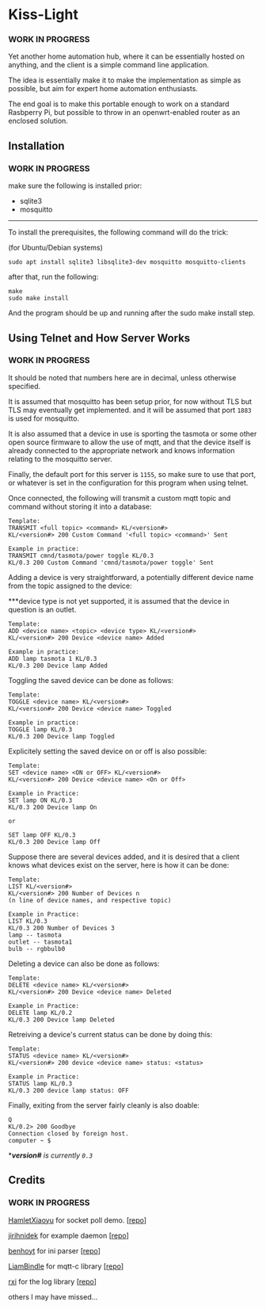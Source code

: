 # Kiss-Light

### WORK IN PROGRESS

Yet another home automation hub, where it can be essentially hosted on anything, and the client is a simple command line application.

The idea is essentially make it to make the implementation as simple as possible, but aim for expert home automation enthusiasts.

The end goal is to make this portable enough to work on a standard Rasbperry Pi, but possible to throw in an openwrt-enabled
router as an enclosed solution.

## Installation

### WORK IN PROGRESS

make sure the following is installed prior:

- sqlite3
- mosquitto

---

To install the prerequisites, the following command will do the trick:

(for Ubuntu/Debian systems)

```shell
sudo apt install sqlite3 libsqlite3-dev mosquitto mosquitto-clients
```

after that, run the following:

```shell
make
sudo make install
```

And the program should be up and running after the sudo make install step.

## Using Telnet and How Server Works

### WORK IN PROGRESS

It should be noted that numbers here are in decimal, unless otherwise specified.

It is assumed that mosquitto has been setup prior, for now without TLS but TLS may eventually get implemented. and it will be assumed that
port ```1883``` is used for mosquitto.

It is also assumed that a device in use is sporting the tasmota or some other open source firmware to allow the use of mqtt, and that the device
itself is already connected to the appropriate network and knows information relating to the mosquitto server.

Finally, the default port for this server is ```1155```, so make sure to use that port, or whatever is set in the configuration for this program when using telnet.

Once connected, the following will transmit a custom mqtt topic and command without storing it into a database:

```plaintext
Template:
TRANSMIT <full topic> <command> KL/<version#>
KL/<version#> 200 Custom Command '<full topic> <command>' Sent

Example in practice:
TRANSMIT cmnd/tasmota/power toggle KL/0.3
KL/0.3 200 Custom Command 'cmnd/tasmota/power toggle' Sent
```

Adding a device is very straightforward, a potentially different device name from the topic assigned to the device:

***device type is not yet supported, it is assumed that the device in question is an outlet.

```plaintext
Template:
ADD <device name> <topic> <device type> KL/<version#>
KL/<version#> 200 Device <device name> Added

Example in practice:
ADD lamp tasmota 1 KL/0.3
KL/0.3 200 Device lamp Added
```

Toggling the saved device can be done as follows:

```plaintext
Template:
TOGGLE <device name> KL/<version#>
KL/<version#> 200 Device <device name> Toggled

Example in practice:
TOGGLE lamp KL/0.3
KL/0.3 200 Device lamp Toggled
```

Explicitely setting the saved device on or off is also possible:

```plaintext
Template:
SET <device name> <ON or OFF> KL/<version#>
KL/<version#> 200 Device <device name> <On or Off>

Example in Practice:
SET lamp ON KL/0.3
KL/0.3 200 Device lamp On

or

SET lamp OFF KL/0.3
KL/0.3 200 Device lamp Off
```

Suppose there are several devices added, and it is desired
that a client knows what devices exist on the server, here
is how it can be done:

```plaintext
Template:
LIST KL/<version#>
KL/<version#> 200 Number of Devices n
(n line of device names, and respective topic)

Example in Practice:
LIST KL/0.3
KL/0.3 200 Number of Devices 3
lamp -- tasmota
outlet -- tasmota1
bulb -- rgbbulb0
```

Deleting a device can also be done as follows:

```plaintext
Template:
DELETE <device name> KL/<version#>
KL/<version#> 200 Device <device name> Deleted

Example in Practice:
DELETE lamp KL/0.2
KL/0.3 200 Device lamp Deleted
```

Retreiving a device's current status can be done by doing this:

```plaintext
Template:
STATUS <device name> KL/<version#>
KL/<version#> 200 device <device name> status: <status>

Example in Practice:
STATUS lamp KL/0.3
KL/0.3 200 device lamp status: OFF
```


Finally, exiting from the server fairly cleanly is also doable:

```plaintext
Q
KL/0.2> 200 Goodbye
Connection closed by foreign host.
computer ~ $
```

****version#** is currently ```0.3```*

## Credits

### WORK IN PROGRESS

[HamletXiaoyu](https://github.com/HamletXiaoyu) for socket poll demo. [[repo](https://github.com/HamletXiaoyu/socket-poll)]

[jirihnidek](https://github.com/jirihnidek) for example daemon [[repo](https://github.com/jirihnidek/daemon)]

[benhoyt](https://github.com/benhoyt) for ini parser [[repo](https://github.com/benhoyt/inih)]

[LiamBindle](https://github.com/LiamBindle) for mqtt-c library [[repo](https://github.com/LiamBindle/MQTT-C)]

[rxi](https://github.com/rxi) for the log library [[repo](https://github.com/rxi/log.c)]

others I may have missed...
